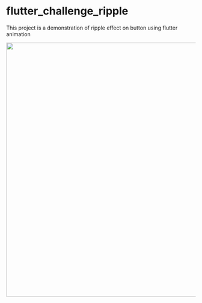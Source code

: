 # flutter_challenge_ripple


This project is a demonstration of ripple effect on button using flutter animation



<img src="https://user-images.githubusercontent.com/90253080/132338868-882e7fff-d931-41cc-9692-a1bb03ee394a.gif" width="540" height="675">



